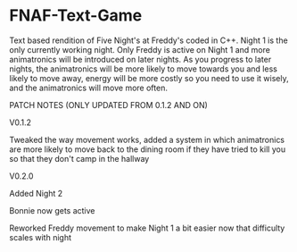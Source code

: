 # FNAF-Text-Game
Text based rendition of Five Night's at Freddy's coded in C++.
Night 1 is the only currently working night.
Only Freddy is active on Night 1 and more animatronics will be introduced on later nights.
As you progress to later nights, the animatronics will be more likely to move towards you and less likely to move away, energy will be more costly so you need to use it wisely, and the animatronics will move more often.

PATCH NOTES (ONLY UPDATED FROM 0.1.2 AND ON)

V0.1.2

Tweaked the way movement works, added a system in which animatronics are more likely to move back to the dining room if they have tried to kill you so that they don't camp in the hallway

V0.2.0

Added Night 2

Bonnie now gets active

Reworked Freddy movement to make Night 1 a bit easier now that difficulty scales with night
